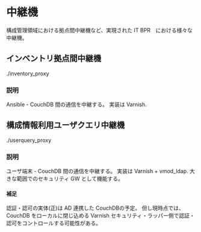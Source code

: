 # 中継機

構成管理領域における拠点間中継機など、実現された IT BPR　における様々な中継機。

## インベントリ拠点間中継機
./inventory_proxy

### 説明
Ansible - CouchDB 間の通信を中継する。
実装は Varnish.

## 構成情報利用ユーザクエリ中継機
./userquery_proxy

### 説明
ユーザ端末 - CouchDB 間の通信を中継する。
実装は Varnish + vmod_ldap. 大きな範囲でのセキュリティ GW として機能する。

#### 補足
認証・認可の実体(正)は AD 連携した CouchDBの予定。
但し現時点では、CouchDB をローカルに閉じ込める Varnish セキュリティ・ラッパー側で認証・認可をコントロールする可能性がある。

